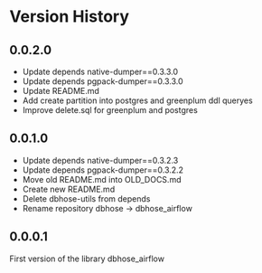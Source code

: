# Version History

## 0.0.2.0

* Update depends native-dumper==0.3.3.0
* Update depends pgpack-dumper==0.3.3.0
* Update README.md
* Add create partition into postgres and greenplum ddl queryes
* Improve delete.sql for greenplum and postgres

## 0.0.1.0

* Update depends native-dumper==0.3.2.3
* Update depends pgpack-dumper==0.3.2.2
* Move old README.md into OLD_DOCS.md
* Create new README.md
* Delete dbhose-utils from depends
* Rename repository dbhose -> dbhose_airflow

## 0.0.0.1

First version of the library dbhose_airflow
